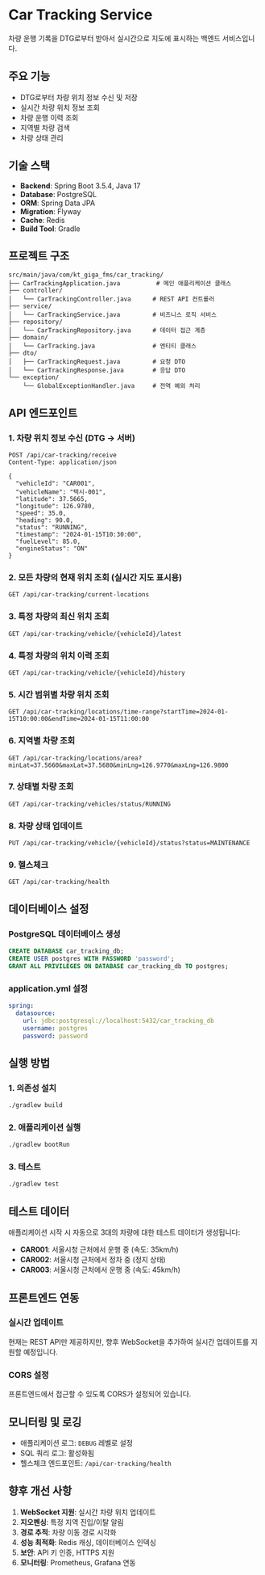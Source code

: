 # Car Tracking Service

차량 운행 기록을 DTG로부터 받아서 실시간으로 지도에 표시하는 백엔드 서비스입니다.

## 주요 기능

- DTG로부터 차량 위치 정보 수신 및 저장
- 실시간 차량 위치 정보 조회
- 차량 운행 이력 조회
- 지역별 차량 검색
- 차량 상태 관리

## 기술 스택

- **Backend**: Spring Boot 3.5.4, Java 17
- **Database**: PostgreSQL
- **ORM**: Spring Data JPA
- **Migration**: Flyway
- **Cache**: Redis
- **Build Tool**: Gradle

## 프로젝트 구조

```
src/main/java/com/kt_giga_fms/car_tracking/
├── CarTrackingApplication.java          # 메인 애플리케이션 클래스
├── controller/
│   └── CarTrackingController.java      # REST API 컨트롤러
├── service/
│   └── CarTrackingService.java         # 비즈니스 로직 서비스
├── repository/
│   └── CarTrackingRepository.java      # 데이터 접근 계층
├── domain/
│   └── CarTracking.java                # 엔티티 클래스
├── dto/
│   ├── CarTrackingRequest.java         # 요청 DTO
│   └── CarTrackingResponse.java        # 응답 DTO
└── exception/
    └── GlobalExceptionHandler.java     # 전역 예외 처리
```

## API 엔드포인트

### 1. 차량 위치 정보 수신 (DTG → 서버)
```
POST /api/car-tracking/receive
Content-Type: application/json

{
  "vehicleId": "CAR001",
  "vehicleName": "택시-001",
  "latitude": 37.5665,
  "longitude": 126.9780,
  "speed": 35.0,
  "heading": 90.0,
  "status": "RUNNING",
  "timestamp": "2024-01-15T10:30:00",
  "fuelLevel": 85.0,
  "engineStatus": "ON"
}
```

### 2. 모든 차량의 현재 위치 조회 (실시간 지도 표시용)
```
GET /api/car-tracking/current-locations
```

### 3. 특정 차량의 최신 위치 조회
```
GET /api/car-tracking/vehicle/{vehicleId}/latest
```

### 4. 특정 차량의 위치 이력 조회
```
GET /api/car-tracking/vehicle/{vehicleId}/history
```

### 5. 시간 범위별 차량 위치 조회
```
GET /api/car-tracking/locations/time-range?startTime=2024-01-15T10:00:00&endTime=2024-01-15T11:00:00
```

### 6. 지역별 차량 조회
```
GET /api/car-tracking/locations/area?minLat=37.5660&maxLat=37.5680&minLng=126.9770&maxLng=126.9800
```

### 7. 상태별 차량 조회
```
GET /api/car-tracking/vehicles/status/RUNNING
```

### 8. 차량 상태 업데이트
```
PUT /api/car-tracking/vehicle/{vehicleId}/status?status=MAINTENANCE
```

### 9. 헬스체크
```
GET /api/car-tracking/health
```

## 데이터베이스 설정

### PostgreSQL 데이터베이스 생성
```sql
CREATE DATABASE car_tracking_db;
CREATE USER postgres WITH PASSWORD 'password';
GRANT ALL PRIVILEGES ON DATABASE car_tracking_db TO postgres;
```

### application.yml 설정
```yaml
spring:
  datasource:
    url: jdbc:postgresql://localhost:5432/car_tracking_db
    username: postgres
    password: password
```

## 실행 방법

### 1. 의존성 설치
```bash
./gradlew build
```

### 2. 애플리케이션 실행
```bash
./gradlew bootRun
```

### 3. 테스트
```bash
./gradlew test
```

## 테스트 데이터

애플리케이션 시작 시 자동으로 3대의 차량에 대한 테스트 데이터가 생성됩니다:

- **CAR001**: 서울시청 근처에서 운행 중 (속도: 35km/h)
- **CAR002**: 서울시청 근처에서 정차 중 (정지 상태)
- **CAR003**: 서울시청 근처에서 운행 중 (속도: 45km/h)

## 프론트엔드 연동

### 실시간 업데이트
현재는 REST API만 제공하지만, 향후 WebSocket을 추가하여 실시간 업데이트를 지원할 예정입니다.

### CORS 설정
프론트엔드에서 접근할 수 있도록 CORS가 설정되어 있습니다.

## 모니터링 및 로깅

- 애플리케이션 로그: `DEBUG` 레벨로 설정
- SQL 쿼리 로그: 활성화됨
- 헬스체크 엔드포인트: `/api/car-tracking/health`

## 향후 개선 사항

1. **WebSocket 지원**: 실시간 차량 위치 업데이트
2. **지오펜싱**: 특정 지역 진입/이탈 알림
3. **경로 추적**: 차량 이동 경로 시각화
4. **성능 최적화**: Redis 캐싱, 데이터베이스 인덱싱
5. **보안**: API 키 인증, HTTPS 지원
6. **모니터링**: Prometheus, Grafana 연동
